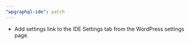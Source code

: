 ```yaml
---
"wpgraphql-ide": patch
---
```


- Add settings link to the IDE Settings tab from the WordPress settings page.
